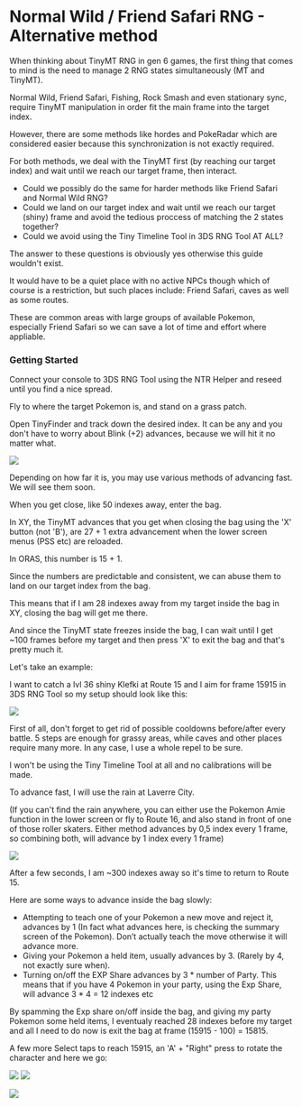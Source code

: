 # Normal Wild / Friend Safari RNG - Alternative method

When thinking about TinyMT RNG in gen 6 games, the first thing that comes to mind is the need to manage 2 RNG states simultaneously (MT and TinyMT). 

Normal Wild, Friend Safari, Fishing, Rock Smash and even stationary sync, require TinyMT manipulation in order fit the main frame into the target index.

However, there are some methods like hordes and PokeRadar which are considered easier because this synchronization is not exactly required.

For both methods, we deal with the TinyMT first (by reaching our target index) and wait until we reach our target frame, then interact.

* Could we possibly do the same for harder methods like Friend Safari and Normal Wild RNG?
* Could we land on our target index and wait until we reach our target (shiny) frame and avoid the tedious proccess of matching the 2 states together?
* Could we avoid using the Tiny Timeline Tool in 3DS RNG Tool AT ALL?

The answer to these questions is obviously yes otherwise this guide wouldn't exist. 

It would have to be a quiet place with no active NPCs though which of course is a restriction, but such places include: Friend Safari, caves as well as some routes.

These are common areas with large groups of available Pokemon, especially Friend Safari so we can save a lot of time and effort where appliable.

### Getting Started

Connect your console to 3DS RNG Tool using the NTR Helper and reseed until you find a nice spread.

Fly to where the target Pokemon is, and stand on a grass patch.

Open TinyFinder and track down the desired index.
It can be any and you don't have to worry about Blink (+2) advances, because we will hit it no matter what.

![](https://i.imgur.com/pHssMu5.png)

Depending on how far it is, you may use various methods of advancing fast. We will see them soon.

When you get close, like 50 indexes away, enter the bag.

In XY, the TinyMT advances that you get when closing the bag using the 'X' button (not 'B'), are 27 + 1 extra advancement when the lower screen menus (PSS etc) are reloaded.

In ORAS, this number is 15 + 1.

Since the numbers are predictable and consistent, we can abuse them to land on our target index from the bag.

This means that if I am 28 indexes away from my target inside the bag in XY, closing the bag will get me there.

And since the TinyMT state freezes inside the bag, I can wait until I get ~100 frames before my target and then press 'X' to exit the bag and that's pretty much it.

Let's take an example:

I want to catch a lvl 36 shiny Klefki at Route 15 and I aim for frame 15915 in 3DS RNG Tool so my setup should look like this:

![](https://i.imgur.com/37uKB8X.png)

First of all, don't forget to get rid of possible cooldowns before/after every battle. 5 steps are enough for grassy areas, while caves and other places require many more.
In any case, I use a whole repel to be sure.

I won't be using the Tiny Timeline Tool at all and no calibrations will be made.

To advance fast, I will use the rain at Laverre City.

(If you can't find the rain anywhere, you can either use the Pokemon Amie function in the lower screen or fly to Route 16, 
and also stand in front of one of those roller skaters.
Either method advances by 0,5 index every 1 frame, so combining both, will advance by 1 index every 1 frame)

![](https://i.imgur.com/Hrp9Tyy.png)

After a few seconds, I am ~300 indexes away so it's time to return to Route 15.

Here are some ways to advance inside the bag slowly:

* Attempting to teach one of your Pokemon a new move and reject it, advances by 1 (In fact what advances here, is checking the summary screen of the Pokemon). 
Don’t actually teach the move otherwise it will advance more.
* Giving your Pokemon a held item, usually advances by 3. (Rarely by 4, not exactly sure when).
* Turning on/off the EXP Share advances by 3 * number of Party. This means that if you have 4 Pokemon in your party, using the Exp Share, will advance 3 * 4 = 12 indexes etc

By spamming the Exp share on/off inside the bag, and giving my party Pokemon some held items, 
I eventualy reached 28 indexes before my target and all I need to do now is exit the bag at frame (15915 - 100) = 15815.

A few more Select taps to reach 15915, an 'A' + "Right" press to rotate the character and here we go: 

![](https://i.imgur.com/1P9JTHR.png)
![](https://i.imgur.com/Pode3HO.png)

![](https://i.imgur.com/67mQmcc.png)
